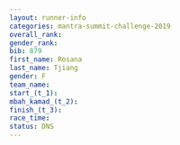 ```yaml
---
layout: runner-info 
categories: mantra-summit-challenge-2019 
overall_rank:
gender_rank:
bib: 879
first_name: Rosana
last_name: Tjiang
gender: F
team_name:
start_(t_1): 
mbah_kamad_(t_2): 
finish_(t_3): 
race_time: 
status: DNS
---
```

